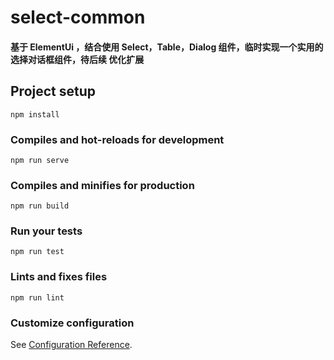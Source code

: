 # select-common

#### 基于 ElementUi ，结合使用 Select，Table，Dialog 组件，临时实现一个实用的选择对话框组件，待后续 优化扩展

## Project setup
```
npm install
```

### Compiles and hot-reloads for development
```
npm run serve
```

### Compiles and minifies for production
```
npm run build
```

### Run your tests
```
npm run test
```

### Lints and fixes files
```
npm run lint
```

### Customize configuration
See [Configuration Reference](https://cli.vuejs.org/config/).
